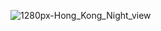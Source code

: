 ![1280px-Hong_Kong_Night_view](https://user-images.githubusercontent.com/111050099/196175545-1cbb9056-b001-4463-a517-704bb8f0056e.jpg)
